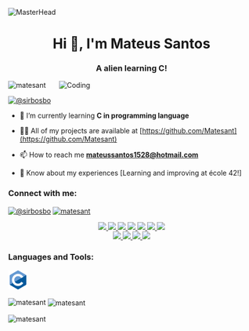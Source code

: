 ![MasterHead](https://mir-s3-cdn-cf.behance.net/project_modules/fs/54b6c068097599.5b50bca476b9b.gif)
<h1 align="center">Hi 👋, I'm Mateus Santos</h1>
<h3 align="center">A alien learning C!</h3>
<img align="right" alt="Coding" width="400" src="https://64.media.tumblr.com/668d105fc2701311bfcef33d2771a40e/370b02f259511df9-d6/s1280x1920/b22c8e6e834c0722cf2951aedfcb90bddfef8f87.gif">

<p align="left"> <img src="https://komarev.com/ghpvc/?username=matesant&label=Profile%20views&color=0e75b6&style=flat" alt="matesant" /> </p>

<p align="left"> <a href="https://twitter.com/@sirbosbo" target="blank"><img src="https://img.shields.io/twitter/follow/@sirbosbo?logo=twitter&style=for-the-badge" alt="@sirbosbo" /></a> </p>

- 🌱 I’m currently learning **C in programming language**

- 👨‍💻 All of my projects are available at [https://github.com/Matesant](https://github.com/Matesant)

- 📫 How to reach me **mateussantos1528@hotmail.com**

- 📄 Know about my experiences [Learning and improving at école 42!]

<h3 align="left">Connect with me:</h3>
<p align="left">
<a href="https://twitter.com/@sirbosbo" target="blank"><img align="center" src="https://raw.githubusercontent.com/rahuldkjain/github-profile-readme-generator/master/src/images/icons/Social/twitter.svg" alt="@sirbosbo" height="30" width="40" /></a>
<a href="https://linkedin.com/in/matesant" target="blank"><img align="center" src="https://raw.githubusercontent.com/rahuldkjain/github-profile-readme-generator/master/src/images/icons/Social/linked-in-alt.svg" alt="matesant" height="30" width="40" /></a>
</p>

<div align="center">
   <a href="https://github.com/Matesant/42_libft" target="_blank">
      <img height=100 src="https://github.com/byaliego/42-project-badges/blob/main/badges/libftm.png">
   </a>
   <a href="https://github.com/Matesant/Get_next_line" target="_blank">
      <img height=100 src="https://github.com/byaliego/42-project-badges/blob/main/badges/get_next_linem.png">
   </a>
   <a href="https://github.com/Matesant/Printf" target="_blank">
      <img height=100 src="https://raw.githubusercontent.com/ayogun/42-project-badges/main/badges/ft_printfe.png">
   </a>
   <a href="/42_born2beroot" target="_blank">
      <img height=100 src="https://github.com/byaliego/42-project-badges/raw/main/badges/born2berootm.png">
   </a>
   <a href="https://github.com/Matesant/So_long" target="_blank">
      <img height=100 src="https://raw.githubusercontent.com/ayogun/42-project-badges/main/badges/so_longm.png">
   </a>
    <a href="https://github.com/Matesant/minitalk" target="_blank">
      <img height=100 src="https://github.com/ayogun/42-project-badges/blob/main/badges/minitalkm.png">
   </a>
   <a href="https://github.com/Matesant/42Push_swap" target="_blank">
      <img height=100 src="https://github.com/byaliego/42-project-badges/raw/main/badges/push_swapm.png">
   </a>
   <br>
   <a href="https://github.com/Matesant/Minishell" target="_blank">
      <img height=100 src="https://github.com/byaliego/42-project-badges/raw/main/badges/minishellm.png">
   </a>
   <a href="https://github.com/Matesant/Philosophers" target="_blank">
      <img height=105 src="https://github.com/byaliego/42-project-badges/raw/main/badges/philosophersm.png">
   </a>
   <a href="/42_NetPractice" target="_blank">
      <img height=100 src="https://github.com/byaliego/42-project-badges/raw/main/badges/netpracticem.png">
   </a>
   <a href="https://github.com/Matesant/Cub3d" target="_blank">
      <img height=100 src="https://github.com/byaliego/42-project-badges/raw/main/badges/cub3dm.png">
   </a>
   </a>
</div>


<h3 align="left">Languages and Tools:</h3>
<p align="left"> <a href="https://www.cprogramming.com/" target="_blank" rel="noreferrer"> <img src="https://raw.githubusercontent.com/devicons/devicon/master/icons/c/c-original.svg" alt="c" width="40" height="40"/> </a> </p>

<p><img align="left" src="https://github-readme-stats.vercel.app/api/top-langs?username=matesant&show_icons=true&locale=en&layout=compact" alt="matesant" /></p>

<p>&nbsp;<img align="center" src="https://github-readme-stats.vercel.app/api?username=matesant&show_icons=true&locale=en" alt="matesant" /></p>

<p><img align="center" src="https://github-readme-streak-stats.herokuapp.com/?user=matesant&" alt="matesant" /></p>
